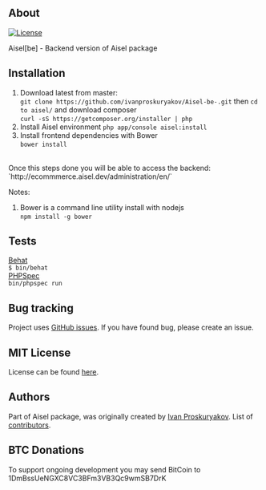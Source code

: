About
-----------------------------------
[![License](https://poser.pugx.org/aisel/aisel/license.svg)](https://packagist.org/packages/aisel/aisel)
<br/>

Aisel[be] - Backend version of Aisel package

Installation
-----------------------------------
1. Download latest from master: <br/>
`git clone https://github.com/ivanproskuryakov/Aisel-be-.git`
then `cd to aisel/` and download composer <br/>
`curl -sS https://getcomposer.org/installer | php` <br/>
2. Install Aisel environment
`php app/console aisel:install`
3. Install frontend dependencies with Bower<br/>
`bower install`
<br/>
Once this steps done you will be able to access the backend:<br/>
`http://ecommmerce.aisel.dev/administration/en/`<br/>


Notes:<br/>
1. Bower is a command line utility install with nodejs<br/>
`npm install -g bower`<br/>

Tests
-----------------------------------
[Behat](http://behat.org) <br/>
`$ bin/behat`<br/>
[PHPSpec](http://phpspec.net/)<br/>
`bin/phpspec run`<br/>

Bug tracking
-----------------------------------

Project uses [GitHub issues](https://github.com/ivanproskuryakov/Aisel-be-/issues).
If you have found bug, please create an issue.

MIT License
-----------------------------------
License can be found [here](https://github.com/ivanproskuryakov/Aisel-be-/blob/master/LICENSE).

Authors
-----------------------------------
Part of Aisel package, was originally created by [Ivan Proskuryakov](https://github.com/ivanproskuryakov).
List of [contributors](https://github.com/ivanproskuryakov/Aisel-be-/graphs/contributors).

BTC Donations
-----------------------------------
To support ongoing development you may send BitCoin to 1DmBssUeNGXC8VC3BFm3VB3Qc9wmSB7DrK